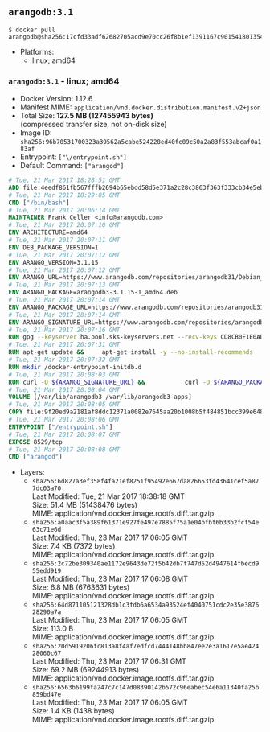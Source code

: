 ## `arangodb:3.1`

```console
$ docker pull arangodb@sha256:17cfd33adf62682705acd9e70cc26f8b1ef1391167c901541801354db28aa3ec
```

-	Platforms:
	-	linux; amd64

### `arangodb:3.1` - linux; amd64

-	Docker Version: 1.12.6
-	Manifest MIME: `application/vnd.docker.distribution.manifest.v2+json`
-	Total Size: **127.5 MB (127455943 bytes)**  
	(compressed transfer size, not on-disk size)
-	Image ID: `sha256:96b70531700323a39562a5cabe524228ed40fc09c50a2a83f553abcaf0a183af`
-	Entrypoint: `["\/entrypoint.sh"]`
-	Default Command: `["arangod"]`

```dockerfile
# Tue, 21 Mar 2017 18:28:51 GMT
ADD file:4eedf861fb567fffb2694b65ebdd58d5e371a2c28c3863f363f333cb34e5eb7b in / 
# Tue, 21 Mar 2017 18:29:05 GMT
CMD ["/bin/bash"]
# Tue, 21 Mar 2017 20:06:14 GMT
MAINTAINER Frank Celler <info@arangodb.com>
# Tue, 21 Mar 2017 20:07:10 GMT
ENV ARCHITECTURE=amd64
# Tue, 21 Mar 2017 20:07:11 GMT
ENV DEB_PACKAGE_VERSION=1
# Tue, 21 Mar 2017 20:07:12 GMT
ENV ARANGO_VERSION=3.1.15
# Tue, 21 Mar 2017 20:07:12 GMT
ENV ARANGO_URL=https://www.arangodb.com/repositories/arangodb31/Debian_8.0
# Tue, 21 Mar 2017 20:07:13 GMT
ENV ARANGO_PACKAGE=arangodb3-3.1.15-1_amd64.deb
# Tue, 21 Mar 2017 20:07:14 GMT
ENV ARANGO_PACKAGE_URL=https://www.arangodb.com/repositories/arangodb31/Debian_8.0/amd64/arangodb3-3.1.15-1_amd64.deb
# Tue, 21 Mar 2017 20:07:14 GMT
ENV ARANGO_SIGNATURE_URL=https://www.arangodb.com/repositories/arangodb31/Debian_8.0/amd64/arangodb3-3.1.15-1_amd64.deb.asc
# Tue, 21 Mar 2017 20:07:16 GMT
RUN gpg --keyserver ha.pool.sks-keyservers.net --recv-keys CD8CB0F1E0AD5B52E93F41E7EA93F5E56E751E9B
# Tue, 21 Mar 2017 20:07:31 GMT
RUN apt-get update &&     apt-get install -y --no-install-recommends         libjemalloc1 	libsnappy1         ca-certificates         pwgen         curl     &&     rm -rf /var/lib/apt/lists/*
# Tue, 21 Mar 2017 20:07:32 GMT
RUN mkdir /docker-entrypoint-initdb.d
# Tue, 21 Mar 2017 20:08:03 GMT
RUN curl -O ${ARANGO_SIGNATURE_URL} &&           curl -O ${ARANGO_PACKAGE_URL} &&             gpg --verify ${ARANGO_PACKAGE}.asc &&     (echo arangodb3 arangodb3/password password test | debconf-set-selections) &&     (echo arangodb3 arangodb3/password_again password test | debconf-set-selections) &&     DEBIAN_FRONTEND="noninteractive" dpkg -i ${ARANGO_PACKAGE} &&     rm -rf /var/lib/arangodb3/* &&     sed -ri         -e 's!127\.0\.0\.1!0.0.0.0!g'         -e 's!^(file\s*=).*!\1 -!'         -e 's!^#\s*uid\s*=.*!uid = arangodb!'         -e 's!^#\s*gid\s*=.*!gid = arangodb!'         /etc/arangodb3/arangod.conf     &&     DEBIAN_FRONTEND="noninteractive" apt-get purge -y --auto-remove ca-certificates &&     rm -f ${ARANGO_PACKAGE}*
# Tue, 21 Mar 2017 20:08:04 GMT
VOLUME [/var/lib/arangodb3 /var/lib/arangodb3-apps]
# Tue, 21 Mar 2017 20:08:05 GMT
COPY file:9f20ed9a2181af8ddc12371a0082e7645aa20b1008b5f484851bcc399e64801e in /entrypoint.sh 
# Tue, 21 Mar 2017 20:08:06 GMT
ENTRYPOINT ["/entrypoint.sh"]
# Tue, 21 Mar 2017 20:08:07 GMT
EXPOSE 8529/tcp
# Tue, 21 Mar 2017 20:08:08 GMT
CMD ["arangod"]
```

-	Layers:
	-	`sha256:6d827a3ef358f4fa21ef8251f95492e667da826653fd43641cef5a877dc03a70`  
		Last Modified: Tue, 21 Mar 2017 18:38:18 GMT  
		Size: 51.4 MB (51438476 bytes)  
		MIME: application/vnd.docker.image.rootfs.diff.tar.gzip
	-	`sha256:a0aac3f5a389f61371e927fe497e7885f75a1e04bfbf6b33b2fcf54e63c71e6d`  
		Last Modified: Thu, 23 Mar 2017 17:06:05 GMT  
		Size: 7.4 KB (7372 bytes)  
		MIME: application/vnd.docker.image.rootfs.diff.tar.gzip
	-	`sha256:2c72be309340ae1172e9643de72f5b42db7f747d52d4947614fbecd955edd919`  
		Last Modified: Thu, 23 Mar 2017 17:06:08 GMT  
		Size: 6.8 MB (6763631 bytes)  
		MIME: application/vnd.docker.image.rootfs.diff.tar.gzip
	-	`sha256:64d871105121328db1c3fdb6a6534a93524ef4040751cdc2e35e387628290a7a`  
		Last Modified: Thu, 23 Mar 2017 17:06:05 GMT  
		Size: 113.0 B  
		MIME: application/vnd.docker.image.rootfs.diff.tar.gzip
	-	`sha256:20d5919206fc813a8f4af7edfcd7444148bb847ee2e3a1617e5ae42428060c67`  
		Last Modified: Thu, 23 Mar 2017 17:06:31 GMT  
		Size: 69.2 MB (69244913 bytes)  
		MIME: application/vnd.docker.image.rootfs.diff.tar.gzip
	-	`sha256:6563b6199fa247c7c147d08390142b572c96eabec54e6a11340fa25b859bd47e`  
		Last Modified: Thu, 23 Mar 2017 17:06:05 GMT  
		Size: 1.4 KB (1438 bytes)  
		MIME: application/vnd.docker.image.rootfs.diff.tar.gzip
